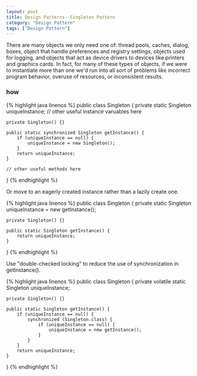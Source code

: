 ```yaml
---
layout: post
title: Design Patterns--Singleton Pattern
category: "Design Pattern"
tags: ["Design Pattern"]
---
```


There are many objects we only need one of: thread pools, caches, dialog, boxes, object that handle preferences and registry settings, objects used for logging, and objects that act as device drivers to devices like printers and graphics cards. In fact, for many of these types of objects, if we were to instantiate more than one we'd run into all sort of problems like incorrect program behavior, overuse of resources, or inconsistent results.

### how

{% highlight java linenos %}
public class Singleton {
    private static Singleton uniqueInstance;
    // other useful instance varuables here

    private Singleton() {}

    public static synchronized Singleton getInstance() {
        if (uniqueInstance == null) {
            uniqueInstance = new Singleton();
        }
        return uniqueInstance;
    }

    // other useful methods here
}
{% endhighlight %}

Or move to an eagerly created instance rather than a lazily create one.

{% highlight java linenos %}
public class Singleton {
    private static Singleton uniqueInstance = new getInstance();

    private Singleton() {}

    public static Singleton getInstance() {
        return uniqueInstance;
    }
}
{% endhighlight %}

Use "double-checked locking" to reduce the use of synchronization in getInstance().

{% highlight java linenos %}
public class Singleton {
    private volatile static Singleton uniqueInstance;

    private Singleton() {}

    public static Singleton getInstance() {
        if (uniqueInstance == null) {
            synchronized (Singleton.class) {
                if (uniqueInstance == null) {
                    uniqueInstance = new getInstance();
                }
            }
        }
        return uniqueInstance;
    }
}
{% endhighlight %}




